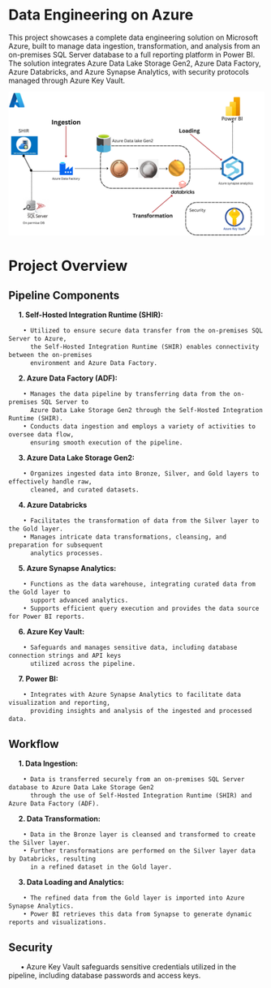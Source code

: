# Data Engineering on Azure
This project showcases a complete data engineering solution on Microsoft Azure, built to manage data ingestion, transformation, and analysis from an on-premises SQL Server database to a full reporting platform in Power BI. The solution integrates Azure Data Lake Storage Gen2, Azure Data Factory, Azure Databricks, and Azure Synapse Analytics, with security protocols managed through Azure Key Vault.

![Alt text for image](./Screenshot/Overview.png)
# Project Overview
## Pipeline Components
&nbsp;&nbsp;&nbsp;&nbsp;&nbsp;**1. Self-Hosted Integration Runtime (SHIR):** 

        • Utilized to ensure secure data transfer from the on-premises SQL Server to Azure, 
          the Self-Hosted Integration Runtime (SHIR) enables connectivity between the on-premises 
          environment and Azure Data Factory.

&nbsp;&nbsp;&nbsp;&nbsp;&nbsp;**2. Azure Data Factory (ADF):**

        • Manages the data pipeline by transferring data from the on-premises SQL Server to 
          Azure Data Lake Storage Gen2 through the Self-Hosted Integration Runtime (SHIR).
        • Conducts data ingestion and employs a variety of activities to oversee data flow, 
          ensuring smooth execution of the pipeline.

&nbsp;&nbsp;&nbsp;&nbsp;&nbsp;**3. Azure Data Lake Storage Gen2:**

        • Organizes ingested data into Bronze, Silver, and Gold layers to effectively handle raw,
          cleaned, and curated datasets.

&nbsp;&nbsp;&nbsp;&nbsp;&nbsp;**4. Azure Databricks**

        • Facilitates the transformation of data from the Silver layer to the Gold layer.
        • Manages intricate data transformations, cleansing, and preparation for subsequent 
          analytics processes.
        
&nbsp;&nbsp;&nbsp;&nbsp;&nbsp;**5. Azure Synapse Analytics:**

        • Functions as the data warehouse, integrating curated data from the Gold layer to 
          support advanced analytics.
        • Supports efficient query execution and provides the data source for Power BI reports.
        
&nbsp;&nbsp;&nbsp;&nbsp;&nbsp;**6. Azure Key Vault:**

        • Safeguards and manages sensitive data, including database connection strings and API keys
          utilized across the pipeline.
        
&nbsp;&nbsp;&nbsp;&nbsp;&nbsp;**7. Power BI:**

        • Integrates with Azure Synapse Analytics to facilitate data visualization and reporting, 
          providing insights and analysis of the ingested and processed data.


## Workflow
&nbsp;&nbsp;&nbsp;&nbsp;&nbsp;**1. Data Ingestion:** 

        • Data is transferred securely from an on-premises SQL Server database to Azure Data Lake Storage Gen2
          through the use of Self-Hosted Integration Runtime (SHIR) and Azure Data Factory (ADF).

&nbsp;&nbsp;&nbsp;&nbsp;&nbsp;**2. Data Transformation:** 

        • Data in the Bronze layer is cleansed and transformed to create the Silver layer.
        • Further transformations are performed on the Silver layer data by Databricks, resulting
          in a refined dataset in the Gold layer.

&nbsp;&nbsp;&nbsp;&nbsp;&nbsp;**3. Data Loading and Analytics:** 

        • The refined data from the Gold layer is imported into Azure Synapse Analytics.
        • Power BI retrieves this data from Synapse to generate dynamic reports and visualizations.

## Security

&nbsp;&nbsp;&nbsp;&nbsp;&nbsp; • Azure Key Vault safeguards sensitive credentials utilized in the pipeline, including database passwords
                                 and access keys.
        
     
